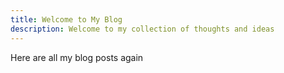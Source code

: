 ```yaml
---
title: Welcome to My Blog
description: Welcome to my collection of thoughts and ideas
---
```


Here are all my blog posts again

<List dir="/testfolder"/>


